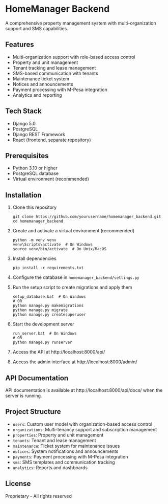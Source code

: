 # HomeManager Backend

A comprehensive property management system with multi-organization support and SMS capabilities.

## Features

- Multi-organization support with role-based access control
- Property and unit management
- Tenant tracking and lease management
- SMS-based communication with tenants
- Maintenance ticket system
- Notices and announcements
- Payment processing with M-Pesa integration
- Analytics and reporting

## Tech Stack

- Django 5.0
- PostgreSQL
- Django REST Framework
- React (frontend, separate repository)

## Prerequisites

- Python 3.10 or higher
- PostgreSQL database
- Virtual environment (recommended)

## Installation

1. Clone this repository
   ```
   git clone https://github.com/yourusername/homemanager_backend.git
   cd homemanager_backend
   ```

2. Create and activate a virtual environment (recommended)
   ```
   python -m venv venv
   venv\Scripts\activate  # On Windows
   source venv/bin/activate  # On Unix/MacOS
   ```

3. Install dependencies
   ```
   pip install -r requirements.txt
   ```

4. Configure the database in `homemanager_backend/settings.py`

5. Run the setup script to create migrations and apply them
   ```
   setup_database.bat  # On Windows
   # OR
   python manage.py makemigrations
   python manage.py migrate
   python manage.py createsuperuser
   ```

6. Start the development server
   ```
   run_server.bat  # On Windows
   # OR
   python manage.py runserver
   ```

7. Access the API at http://localhost:8000/api/
8. Access the admin interface at http://localhost:8000/admin/

## API Documentation

API documentation is available at http://localhost:8000/api/docs/ when the server is running.

## Project Structure

- `users`: Custom user model with organization-based access control
- `organizations`: Multi-tenancy support and subscription management
- `properties`: Property and unit management
- `tenants`: Tenant and lease management
- `maintenance`: Ticket system for maintenance issues
- `notices`: System notifications and announcements
- `payments`: Payment processing with M-Pesa integration
- `sms`: SMS templates and communication tracking
- `analytics`: Reports and dashboards

## License

Proprietary - All rights reserved
